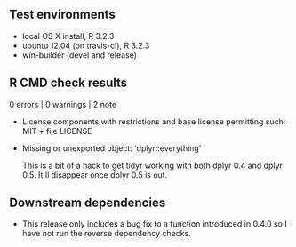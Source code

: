 ## Test environments
* local OS X install, R 3.2.3
* ubuntu 12.04 (on travis-ci), R 3.2.3
* win-builder (devel and release)

## R CMD check results

0 errors | 0 warnings | 2 note

* License components with restrictions and base license permitting such:
  MIT + file LICENSE
  
* Missing or unexported object: 'dplyr::everything'

  This is a bit of a hack to get tidyr working with both dplyr 0.4 and 
  dplyr 0.5.  It'll disappear once dplyr 0.5 is out.

## Downstream dependencies

* This release only includes a bug fix to a function introduced in 
  0.4.0 so I have not run the reverse dependency checks.
